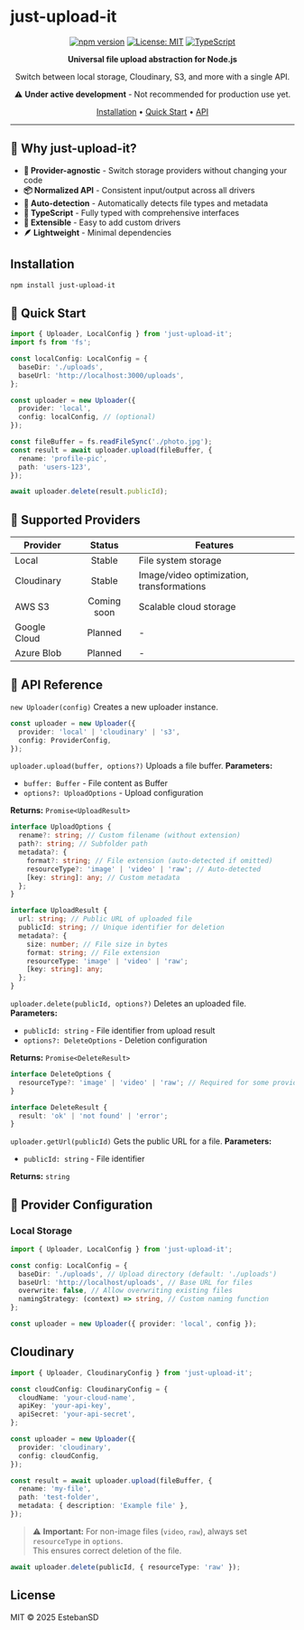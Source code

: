 # just-upload-it

<div align="center">

[![npm version](https://img.shields.io/npm/v/just-upload-it.svg)](https://www.npmjs.com/package/just-upload-it)
[![License: MIT](https://img.shields.io/badge/License-MIT-yellow.svg)](https://opensource.org/licenses/MIT)
[![TypeScript](https://img.shields.io/badge/TypeScript-Ready-blue.svg)](https://www.typescriptlang.org/)

**Universal file upload abstraction for Node.js**

Switch between local storage, Cloudinary, S3, and more with a single API.

⚠️ **Under active development** - Not recommended for production use yet.

[Installation](#installation) • [Quick Start](#quick-start) • [API](#api)

</div>

---

## 🎯 Why just-upload-it?

- **🔄 Provider-agnostic** - Switch storage providers without changing your code
- **📦 Normalized API** - Consistent input/output across all drivers
- **🎨 Auto-detection** - Automatically detects file types and metadata
- **📝 TypeScript** - Fully typed with comprehensive interfaces
- **🧩 Extensible** - Easy to add custom drivers
- **🪶 Lightweight** - Minimal dependencies

## Installation

```bash
npm install just-upload-it
```

## 🚀 Quick Start

```ts
import { Uploader, LocalConfig } from 'just-upload-it';
import fs from 'fs';

const localConfig: LocalConfig = {
  baseDir: './uploads',
  baseUrl: 'http://localhost:3000/uploads',
};

const uploader = new Uploader({
  provider: 'local',
  config: localConfig, // (optional)
});

const fileBuffer = fs.readFileSync('./photo.jpg');
const result = await uploader.upload(fileBuffer, {
  rename: 'profile-pic',
  path: 'users-123',
});

await uploader.delete(result.publicId);
```

## 🎨 Supported Providers

| Provider     |   Status    | Features                                  |
| ------------ | :---------: | ----------------------------------------- |
| Local        |   Stable    | File system storage                       |
| Cloudinary   |   Stable    | Image/video optimization, transformations |
| AWS S3       | Coming soon | Scalable cloud storage                    |
| Google Cloud |   Planned   | -                                         |
| Azure Blob   |   Planned   | -                                         |

## 📖 API Reference

`new Uploader(config)`
Creates a new uploader instance.

```ts
const uploader = new Uploader({
  provider: 'local' | 'cloudinary' | 's3',
  config: ProviderConfig,
});
```

`uploader.upload(buffer, options?)`
Uploads a file buffer.
**Parameters:**

- `buffer: Buffer` - File content as Buffer
- `options?: UploadOptions` - Upload configuration

**Returns:** `Promise<UploadResult>`

```ts
interface UploadOptions {
  rename?: string; // Custom filename (without extension)
  path?: string; // Subfolder path
  metadata?: {
    format?: string; // File extension (auto-detected if omitted)
    resourceType?: 'image' | 'video' | 'raw'; // Auto-detected
    [key: string]: any; // Custom metadata
  };
}

interface UploadResult {
  url: string; // Public URL of uploaded file
  publicId: string; // Unique identifier for deletion
  metadata?: {
    size: number; // File size in bytes
    format: string; // File extension
    resourceType: 'image' | 'video' | 'raw';
    [key: string]: any;
  };
}
```

`uploader.delete(publicId, options?)`
Deletes an uploaded file.
**Parameters:**

- `publicId: string` - File identifier from upload result
- `options?: DeleteOptions` - Deletion configuration

**Returns:** `Promise<DeleteResult>`

```ts
interface DeleteOptions {
  resourceType?: 'image' | 'video' | 'raw'; // Required for some providers
}

interface DeleteResult {
  result: 'ok' | 'not found' | 'error';
}
```

`uploader.getUrl(publicId)`
Gets the public URL for a file.
**Parameters:**

- `publicId: string` - File identifier

**Returns:** `string`

## 🔧 Provider Configuration

### Local Storage

```ts
import { Uploader, LocalConfig } from 'just-upload-it';

const config: LocalConfig = {
  baseDir: './uploads', // Upload directory (default: './uploads')
  baseUrl: 'http://localhost/uploads', // Base URL for files
  overwrite: false, // Allow overwriting existing files
  namingStrategy: (context) => string, // Custom naming function
};

const uploader = new Uploader({ provider: 'local', config });
```

## Cloudinary

```ts
import { Uploader, CloudinaryConfig } from 'just-upload-it';

const cloudConfig: CloudinaryConfig = {
  cloudName: 'your-cloud-name',
  apiKey: 'your-api-key',
  apiSecret: 'your-api-secret',
};

const uploader = new Uploader({
  provider: 'cloudinary',
  config: cloudConfig,
});

const result = await uploader.upload(fileBuffer, {
  rename: 'my-file',
  path: 'test-folder',
  metadata: { description: 'Example file' },
});
```

> ⚠️ **Important:** For non-image files (`video`, `raw`), always set `resourceType` in `options`.  
> This ensures correct deletion of the file.

```ts
await uploader.delete(publicId, { resourceType: 'raw' });
```

## License

MIT © 2025 EstebanSD
